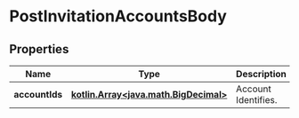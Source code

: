 
# PostInvitationAccountsBody

## Properties
Name | Type | Description | Notes
------------ | ------------- | ------------- | -------------
**accountIds** | [**kotlin.Array&lt;java.math.BigDecimal&gt;**](java.math.BigDecimal.md) | Account Identifies. |  [optional]



